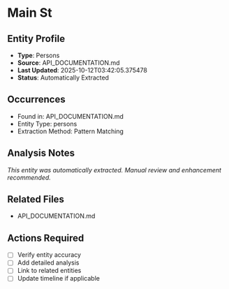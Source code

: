# Main St

## Entity Profile
- **Type**: Persons
- **Source**: API_DOCUMENTATION.md
- **Last Updated**: 2025-10-12T03:42:05.375478
- **Status**: Automatically Extracted

## Occurrences
- Found in: API_DOCUMENTATION.md
- Entity Type: persons
- Extraction Method: Pattern Matching

## Analysis Notes
*This entity was automatically extracted. Manual review and enhancement recommended.*

## Related Files
- API_DOCUMENTATION.md

## Actions Required
- [ ] Verify entity accuracy
- [ ] Add detailed analysis
- [ ] Link to related entities
- [ ] Update timeline if applicable
